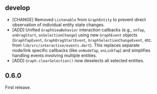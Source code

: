 ## develop

- [CHANGE] Removed `Listenable` from `GraphEntity` to prevent direct observation of individual entity state changes.
- [ADD] Unified `GraphViewBehavior` interaction callbacks (e.g., `onTap`, `onDragStart`, `onSelectionChange`) using new `GraphEvent` objects (`GraphTapEvent`, `GraphDragStartEvent`, `GraphSelectionChangeEvent`, etc. from `lib/src/interactive/events.dart`). This replaces separate node/link specific callbacks (like `onNodeTap`, `onLinkTap`) and simplifies handling events involving multiple entities.
- [ADD] `Graph.clearSelection()` now deselects all selected entities.

## 0.6.0

First release.
